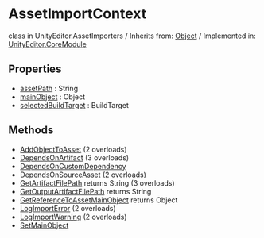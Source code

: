 # AssetImportContext
class in UnityEditor.AssetImporters
 / Inherits from: <a href="https://docs.unity3d.com/6000.2/Documentation/ScriptReference/Object.html">Object</a> / Implemented in: <a href="https://docs.unity3d.com/6000.2/Documentation/ScriptReference/UnityEditor.CoreModule.html">UnityEditor.CoreModule</a>

## Properties
- <a href="https://docs.unity3d.com/6000.2/Documentation/ScriptReference/AssetImportContext-assetPath.html">assetPath</a> : String
- <a href="https://docs.unity3d.com/6000.2/Documentation/ScriptReference/AssetImportContext-mainObject.html">mainObject</a> : Object
- <a href="https://docs.unity3d.com/6000.2/Documentation/ScriptReference/AssetImportContext-selectedBuildTarget.html">selectedBuildTarget</a> : BuildTarget

## Methods
- <a href="https://docs.unity3d.com/6000.2/Documentation/ScriptReference/AssetImportContext.AddObjectToAsset.html">AddObjectToAsset</a> (2 overloads)
- <a href="https://docs.unity3d.com/6000.2/Documentation/ScriptReference/AssetImportContext.DependsOnArtifact.html">DependsOnArtifact</a> (3 overloads)
- <a href="https://docs.unity3d.com/6000.2/Documentation/ScriptReference/AssetImportContext.DependsOnCustomDependency.html">DependsOnCustomDependency</a>
- <a href="https://docs.unity3d.com/6000.2/Documentation/ScriptReference/AssetImportContext.DependsOnSourceAsset.html">DependsOnSourceAsset</a> (2 overloads)
- <a href="https://docs.unity3d.com/6000.2/Documentation/ScriptReference/AssetImportContext.GetArtifactFilePath.html">GetArtifactFilePath</a> returns String (3 overloads)
- <a href="https://docs.unity3d.com/6000.2/Documentation/ScriptReference/AssetImportContext.GetOutputArtifactFilePath.html">GetOutputArtifactFilePath</a> returns String
- <a href="https://docs.unity3d.com/6000.2/Documentation/ScriptReference/AssetImportContext.GetReferenceToAssetMainObject.html">GetReferenceToAssetMainObject</a> returns Object
- <a href="https://docs.unity3d.com/6000.2/Documentation/ScriptReference/AssetImportContext.LogImportError.html">LogImportError</a> (2 overloads)
- <a href="https://docs.unity3d.com/6000.2/Documentation/ScriptReference/AssetImportContext.LogImportWarning.html">LogImportWarning</a> (2 overloads)
- <a href="https://docs.unity3d.com/6000.2/Documentation/ScriptReference/AssetImportContext.SetMainObject.html">SetMainObject</a>
